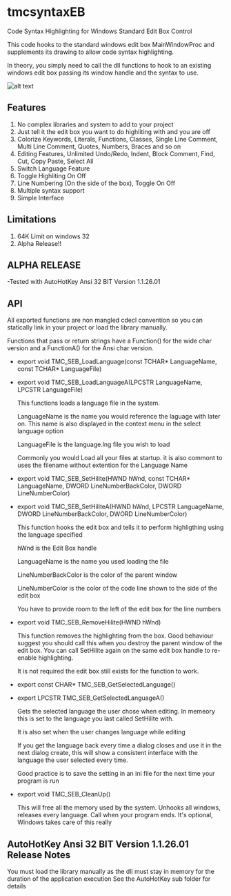 # tmcsyntaxEB

Code Syntax Highlighting for Windows Standard Edit Box Control

This code hooks to the standard windows edit box MainWindowProc and supplements its drawing to allow code syntax highlighting.

In theory, you simply need to call the dll functions to hook to an existing windows edit box passing its window handle and the syntax to use.


![alt text](https://cdn.pbrd.co/images/HabSMJC.png)


## Features


1. No complex libraries and system to add to your project
2. Just tell it the edit box you want to do highliting with and you are off
3. Colorize Keywords, Literals, Functions, Classes, Single Line Comment, Multi Line Comment, Quotes, Numbers, Braces and so on
4. Editing Features, Unlimited Undo/Redo, Indent, Block Comment, Find, Cut, Copy Paste, Select All
5. Switch Language Feature
6. Toggle Highliting On Off
7. Line Numbering (On the side of the box), Toggle On Off
8. Multiple syntax support
9. Simple Interface


## Limitations

1. 64K Limit on windows 32
2. Alpha Release!!


## ALPHA RELEASE

-Tested with AutoHotKey Ansi 32 BIT Version 1.1.26.01


## API

All exported functions are non mangled cdecl convention so you can statically link in your project or load the library manually.

Functions that pass or return strings have a Function() for the wide char version and a FunctionA() for the Ansi char version. 

+ export void TMC_SEB_LoadLanguage(const TCHAR* LanguageName, const TCHAR* LanguageFile)
+ export void TMC_SEB_LoadLanguageA(LPCSTR LanguageName, LPCSTR LanguageFile)

  This functions loads a language file in the system. 

  LanguageName is the name you would reference the laguage with later on. This name is also displayed in the context menu in the select language option

  LanguageFile is the language.lng file you wish to load

  Commonly you would Load all your files at startup. it is also commont to uses the filename without extention for the Language Name

+ export void TMC_SEB_SetHilite(HWND hWnd, const TCHAR* LanguageName, DWORD LineNumberBackColor, DWORD LineNumberColor)
+ export void TMC_SEB_SetHiliteA(HWND hWnd, LPCSTR LanguageName, DWORD LineNumberBackColor, DWORD LineNumberColor)

  This function hooks the edit box and tells it to perform highligthing using the language specified

  hWnd is the Edit Box handle

  LanguageName is the name you used loading the file

  LineNumberBackColor is the color of the parent window

  LineNumberColor is the color of the code line shown to the side of the edit box


  You have to provide room to the left of the edit box for the line numbers


+ export void TMC_SEB_RemoveHilite(HWND hWnd)

  This function removes the highlighting from the box. Good behaviour suggest you should call this when you destroy the parent window of the edit box. You can call SetHilite again on the same edit box handle to re-enable highlighting.

  It is not required the edit box still exists for the function to work.


+ export const CHAR* TMC_SEB_GetSelectedLanguage()
+ export LPCSTR TMC_SEB_GetSelectedLanguageA()

  Gets the selected language the user chose when editing. In memeory this is set to the language you last called SetHilite with.

  It is also set when the user changes language while editing

  If you get the language back every time a dialog closes and use it in the next dialog create, this will show a consistent interface with the language the user selected every time.

  Good practice is to save the setting in an ini file for the next time your program is run


+ export void TMC_SEB_CleanUp()

  This will free all the memory used by the system. Unhooks all windows, releases every language. Call when your program ends. It's optional, Windows takes care of this really


## AutoHotKey Ansi 32 BIT Version 1.1.26.01 Release Notes

  You must load the library manually as the dll must stay in memory for the duration of the application execution
  See the AutoHotKey sub folder for details


